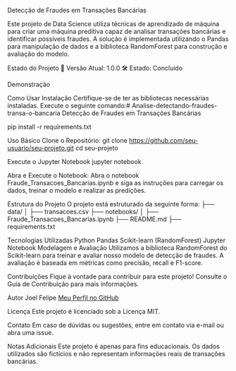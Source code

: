 Detecção de Fraudes em Transações Bancárias

Este projeto de Data Science utiliza técnicas de aprendizado de máquina para criar uma máquina preditiva capaz de analisar transações bancárias e identificar possíveis fraudes. A solução é implementada utilizando o Pandas para manipulação de dados e a biblioteca RandomForest para construção e avaliação do modelo.

Estado do Projeto
🚀 Versão Atual: 1.0.0
🛠️ Estado: Concluído

Demonstração

Como Usar
Instalação
Certifique-se de ter as bibliotecas necessárias instaladas. Execute o seguinte comando:# Analise-detectando-fraudes-transa-o-bancaria
Detecção de Fraudes em Transações Bancárias

pip install -r requirements.txt


Uso Básico
Clone o Repositório:
git clone https://github.com/seu-usuario/seu-projeto.git
cd seu-projeto


Execute o Jupyter Notebook
jupyter notebook


Abra e Execute o Notebook:
Abra o notebook Fraude_Transacoes_Bancarias.ipynb e siga as instruções para carregar os dados, treinar o modelo e realizar as predições.

Estrutura do Projeto
O projeto está estruturado da seguinte forma:
├── data/
│   ├── transacoes.csv
├── notebooks/
│   ├── Fraude_Transacoes_Bancarias.ipynb
├── README.md
├── requirements.txt


Tecnologias Utilizadas
Python
Pandas
Scikit-learn (RandomForest)
Jupyter Notebook
Modelagem e Avaliação
Utilizamos a biblioteca RandomForest do Scikit-learn para treinar e avaliar nosso modelo de detecção de fraudes. A avaliação é baseada em métricas como precisão, recall e F1-score.

Contribuições
Fique à vontade para contribuir para este projeto! Consulte o Guia de Contribuição para mais informações.

Autor
Joel Felipe
[Meu Perfil no GitHub](https://github.com/joel-felipe)

Licença
Este projeto é licenciado sob a Licença MIT.

Contato
Em caso de dúvidas ou sugestões, entre em contato via e-mail ou abra uma issue.

Notas Adicionais
Este projeto é apenas para fins educacionais.
Os dados utilizados são fictícios e não representam informações reais de transações bancárias.
